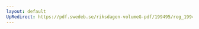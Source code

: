 ```yaml
---
layout: default
UpRedirect: https://pdf.swedeb.se/riksdagen-volumeG-pdf/199495/reg_199495/reg_199495_0475.pdf
---
```

